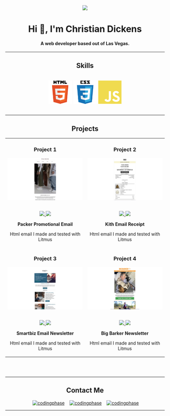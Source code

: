 <div id="" align="center">
  <img src="https://i.postimg.cc/25h93v34/Christiaancodes-1.jpg" width="50%"/>
</div>
<h1 align="center">Hi 👋, I'm Christian Dickens</h1>
<h4 align="center">A web developer based out of Las Vegas.</h4>

<hr>


<!-- TECHS -->

<h2 align="center">Skills</h2>

<div align="center">
                <br>
                    <div align="center" >  
                      <img src="https://raw.githubusercontent.com/devicons/devicon/master/icons/html5/html5-original-wordmark.svg" alt="html5" width="75" height="75"/> 
			<img src="https://raw.githubusercontent.com/devicons/devicon/master/icons/css3/css3-original-wordmark.svg" alt="css3" width="75" height="75"/>
                      <img src="https://raw.githubusercontent.com/devicons/devicon/1119b9f84c0290e0f0b38982099a2bd027a48bf1/icons/javascript/javascript-plain.svg" alt="css3" width="75" height="75"/>
                      
                    
</div>

<br>
<hr>

<!-- PROJECTS -->

<h2 align="center">Projects</h2>
<div align="center">
	<table>
		<tr>
			<td width="50%">
				<h3 align="center">Project 1</h3>
				<div align="center">  
					<a href="https://packer-promotional-email.netlify.app" target="_blank">
						<img src="https://github.com/Christiaancodes/ChristiaanCodes/blob/main/assets/PackerThumbnail.jpg?raw=true" />
					</a>
					<br>
					<br>
					<p>
						<a href="https://github.com/Christiaancodes/PackerHtmlEmail" target="_blank">
							<img src="https://img.shields.io/badge/Repo-lightgrey?style=for-the-badge&logo=github"/>
						</a>  
						<a href="https://packer-promotional-email.netlify.app/" target="_blank">
              <img src="https://img.shields.io/badge/Live-lightgrey?style=for-the-badge&color=0892d0"/>
						</a>
					</p>
					<p><strong>Packer Promotional Email</strong></p>
          <p>
						Html email I made and tested with Litmus
					</p>
				</div>
			</td>
			<td width="50%">
				<h3 align="center">Project 2</h3>
				<div align="center" >  
					<a href="https://kith-receipt-email.netlify.app" target="_blank">
						<img src="https://github.com/Christiaancodes/ChristiaanCodes/blob/main/assets/KithThumbnail.jpg?raw=true" />
					</a>
					<br>
					<br>
					<p>
						<a href="https://github.com/Christiaancodes/KithReceiptHtmlEmail">
							<img src="https://img.shields.io/badge/Repo-lightgrey?style=for-the-badge&logo=github"/>
						</a>  
						<a href="https://kith-receipt-email.netlify.app" target="_blank">
							<img src="https://img.shields.io/badge/Live-lightgrey?style=for-the-badge&color=0892d0"/>
						</a>	
					</p>
					 <p><strong>Kith Email Receipt</strong></p>
					<p>Html email I made and tested with Litmus</p>
				</div>
        </tr>
	    <tr>
            <td width="50%">
                <h3 align="center">Project 3</h3>
                <div align="center" >  
                    <a href="https://smartbiz-newsletter-email.netlify.app" target="_blank">
                        <img src="https://github.com/Christiaancodes/ChristiaanCodes/blob/main/assets/SmartbizThumbnail.jpg?raw=true" />
                    </a>
                    <br>
                    <br>
                    <p>
                        <a href="https://github.com/Christiaancodes/SmartbizzHtmlEmal" target="_blank">
							<img src="https://img.shields.io/badge/Repo-lightgrey?style=for-the-badge&logo=github"/>
						</a>  
						<a href="https://smartbiz-newsletter-email.netlify.app" target="_blank">
							<img src="https://img.shields.io/badge/Live-lightgrey?style=for-the-badge&color=0892d0"/>
						</a>
                    </p>
                    <p><strong>Smartbiz Email Newsletter</strong></p>
		    <p>						Html email I made and tested with Litmus
</p>
                </div>
            </td>
            <td width="50%">
                <h3 align="center">Project 4</h3>
                <div align="center">  
                    <a href="https://bigbarket-newsletter.netlify.app" target="_blank">
                        <img src="https://github.com/Christiaancodes/ChristiaanCodes/blob/main/assets/BigBarkerNewsletterThumbnail.png?raw=true" />
                    </a>
                    <br>
                    <br>
                    <p>
                        <a href="https://github.com/Christiaancodes/Big-Barker-Html-Email" target="_blank">
							<img src="https://img.shields.io/badge/Repo-lightgrey?style=for-the-badge&logo=github"/>
						</a>  
						<a href="https://bigbarket-newsletter.netlify.app" target="_blank">
							<img src="https://img.shields.io/badge/Live-lightgrey?style=for-the-badge&color=0892d0"/>
						</a>	
                    </p>
                    <p><strong>Big Barker Newsletter</strong></p>
		    <p>						Html email I made and tested with Litmus
</p>
                </div>	
            </td>
        </tr>
	</table>
</div>
<br />
<br />
<hr>


<!-- SOCIALS -->

<h2 align="center">Contact Me</h2>
<p align="center">
	&nbsp&nbsp&nbsp
	<a href="https://twitter.com/ChristiaanCodes" target="blank"><img align="center" src="https://raw.githubusercontent.com/rahuldkjain/github-profile-readme-generator/master/src/images/icons/Social/twitter.svg" alt="codingphase" height="30" width="40" /></a>&nbsp&nbsp&nbsp
<a href="" target="blank"><img align="center" src="https://raw.githubusercontent.com/rahuldkjain/github-profile-readme-generator/master/src/images/icons/Social/linked-in-alt.svg" alt="codingphase" height="30" width="40" /></a>&nbsp&nbsp&nbsp
<a href="https://www.instagram.com/christiaancodes" target="blank"><img align="center" src="https://raw.githubusercontent.com/rahuldkjain/github-profile-readme-generator/master/src/images/icons/Social/instagram.svg" alt="codingphase" height="30" width="40" /></a>&nbsp&nbsp&nbsp
</p>

<hr>


